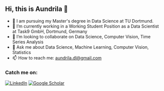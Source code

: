    ## Hi, this is Aundrila 👋





- 🔭 I am pursuing my Master's degree in Data Science at TU Dortmund.
- 🌱 I’m currently working in a Working Student Position as a  Data Scientist at Task9 GmbH, Dortmund, Germany
- 👯 I’m looking to collaborate on Data Science, Computer Vision, Time Series Analysis
- 💬 Ask me about Data Science, Machine Learning, Computer Vision, Statistics
- 📫 How to reach me: aundrila.dl@gmail.com

### Catch me on:
[![LinkedIn](https://img.shields.io/badge/LinkedIn-blue?style=flat&logo=linkedin)]([https://linkedin.com/in/your-profile](https://github.com/Aundrila))  
[![Google Scholar](https://img.shields.io/badge/Google%20Scholar-4285F4?style=flat&logo=google-scholar&logoColor=white)](https://scholar.google.com/citations?user=ehVcytcAAAAJ&hl=en)   


